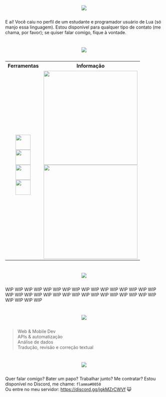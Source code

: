 <h1><p align="center"><img src="https://readme-typing-svg.demolab.com/?font=Fira+Code&weight=700&size=28&pause=1000&color=3807F7&center=true&vCenter=true&width=650&height=34&lines=Mieusk%2C+a+guy+with+advanced+Lua+skills"/></p></h1>

E aí! Você caiu no perfil de um estudante e programador usuário de Lua (só manjo essa linguagem). Estou disponível para qualquer tipo de contato (me chama, por favor); se quiser falar comigo, fique à vontade.

<h1><p align="center"><img src="https://readme-typing-svg.demolab.com/?font=Fira+Code&weight=700&size=28&pause=1000&color=3807F7&center=true&vCenter=true&width=650&height=34&lines=My+stats"/></p></h1>
<table border="0" align="center">
  <tr>
    <th><b>Ferramentas<b></th>
    <th><b>Informação<b></th>
  </tr>
  <tr>
    <td><p align="center"><a href="https://luajit.org"><img src="https://dic.academic.ru/pictures/wiki/files/76/Lua-logo-nolabel.svg" width="48"/></a>
    <br><a href="https://luvit.io/"><img src="https://avatars.githubusercontent.com/u/1202929" width="48"/></a>
    <br><a href="https://love2d.org/"><img src="https://opensource.com/sites/default/files/styles/panopoly_image_original/public/images/life-uploads/love.png" width="48"/></a>
    <br><a href="https://fengari.io/"><img src="https://cdn.discordapp.com/attachments/725881758192762891/1083103551410143273/28658472_1.svg" width="48"/></a></p></td>
    <td>
    <img src="https://discord-readme-badge.vercel.app/api?id=520728616103837706" width="300"/>
    <br><img src="https://github-readme-stats.vercel.app/api/top-langs/?username=mieusk&layout=compact&theme=apprentice&hide_border=true&bg_color=1e2124&card_width=384&line_height=40" width="300"/></td>
  </tr>
</table>

<h1><p align="center"><img src="https://readme-typing-svg.demolab.com/?font=Fira+Code&weight=700&size=28&pause=1000&color=3807F7&center=true&vCenter=true&width=650&height=34&lines=Projects+that+I%27ve+made"/></p></h1>

WIP WIP WIP WIP WIP WIP WIP WIP WIP WIP WIP WIP WIP WIP WIP WIP WIP WIP WIP WIP WIP WIP WIP WIP WIP WIP WIP WIP WIP WIP WIP WIP WIP WIP WIP WIP

      
<h1><p align="center"><img src="https://readme-typing-svg.demolab.com/?font=Fira+Code&weight=700&size=28&pause=1000&color=3807F7&center=true&vCenter=true&width=650&height=34&lines=Look+for+me+to..."/></p></h1>

> Web & Mobile Dev <br>
> APIs & automatização <br>
> Análise de dados <br>
> Tradução, revisão e correção textual
      
<h1><p align="center"><img src="https://readme-typing-svg.demolab.com/?font=Fira+Code&weight=700&size=28&pause=1000&color=3807F7&center=true&vCenter=true&width=650&height=34&lines=Contact+me+through+Discord"/></p></h1>

Quer falar comigo? Bater um papo? Trabalhar junto? Me contratar? Estou disponível no Discord, me chame: `flamma#0050`
<br>
Ou entre no meu servidor: https://discord.gg/jgkMZrCWVf 😺
